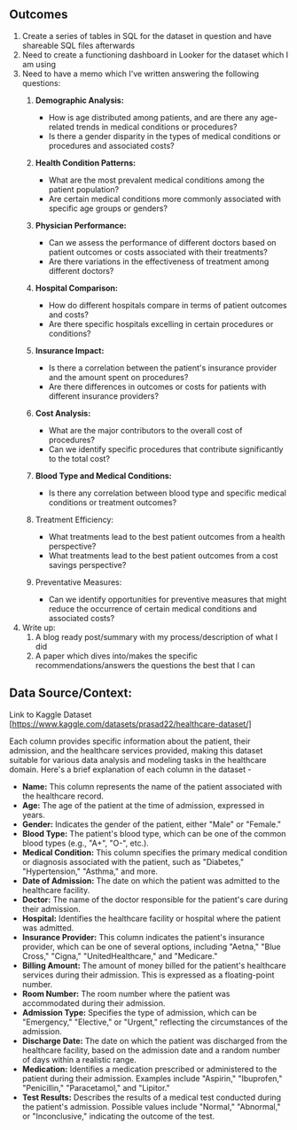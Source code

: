 ## Outcomes 
1. Create a series of tables in SQL for the dataset in question and have shareable SQL files afterwards
2. Need to create a functioning dashboard in Looker for the dataset which I am using
3. Need to have a memo which I've written answering the following questions: 
	1. **Demographic Analysis:**
    
	    - How is age distributed among patients, and are there any age-related trends in medical conditions or procedures?
	    - Is there a gender disparity in the types of medical conditions or procedures and associated costs?
	2. **Health Condition Patterns:**
    
	    - What are the most prevalent medical conditions among the patient population?
	    - Are certain medical conditions more commonly associated with specific age groups or genders?
	3. **Physician Performance:**
    
	    - Can we assess the performance of different doctors based on patient outcomes or costs associated with their treatments?
	    - Are there variations in the effectiveness of treatment among different doctors?
	4. **Hospital Comparison:**
    
	    - How do different hospitals compare in terms of patient outcomes and costs?
	    - Are there specific hospitals excelling in certain procedures or conditions?
	5.  **Insurance Impact:**
    
	    - Is there a correlation between the patient's insurance provider and the amount spent on procedures?
	    - Are there differences in outcomes or costs for patients with different insurance providers?
	6. **Cost Analysis:**
    
	    - What are the major contributors to the overall cost of procedures?
	    - Can we identify specific procedures that contribute significantly to the total cost?
	7. **Blood Type and Medical Conditions:**
    
	    - Is there any correlation between blood type and specific medical conditions or treatment outcomes?
	8. Treatment Efficiency:
		- What treatments lead to the best patient outcomes from a health perspective? 
		- What treatments lead to the best patient outcomes from a cost savings perspective? 
	9. Preventative Measures: 
		- Can we identify opportunities for preventive measures that might reduce the occurrence of certain medical conditions and associated costs?
4. Write up: 
	1. A blog ready post/summary with my process/description of what I did
	2. A paper which dives into/makes the specific recommendations/answers the questions the best that I can 

## Data Source/Context:

Link to Kaggle Dataset  [https://www.kaggle.com/datasets/prasad22/healthcare-dataset/]

Each column provides specific information about the patient, their admission, and the healthcare services provided, making this dataset suitable for various data analysis and modeling tasks in the healthcare domain. Here's a brief explanation of each column in the dataset -

- **Name:** This column represents the name of the patient associated with the healthcare record.
- **Age:** The age of the patient at the time of admission, expressed in years.
- **Gender:** Indicates the gender of the patient, either "Male" or "Female."
- **Blood Type:** The patient's blood type, which can be one of the common blood types (e.g., "A+", "O-", etc.).
- **Medical Condition:** This column specifies the primary medical condition or diagnosis associated with the patient, such as "Diabetes," "Hypertension," "Asthma," and more.
- **Date of Admission:** The date on which the patient was admitted to the healthcare facility.
- **Doctor:** The name of the doctor responsible for the patient's care during their admission.
- **Hospital:** Identifies the healthcare facility or hospital where the patient was admitted.
- **Insurance Provider:** This column indicates the patient's insurance provider, which can be one of several options, including "Aetna," "Blue Cross," "Cigna," "UnitedHealthcare," and "Medicare."
- **Billing Amount:** The amount of money billed for the patient's healthcare services during their admission. This is expressed as a floating-point number.
- **Room Number:** The room number where the patient was accommodated during their admission.
- **Admission Type:** Specifies the type of admission, which can be "Emergency," "Elective," or "Urgent," reflecting the circumstances of the admission.
- **Discharge Date:** The date on which the patient was discharged from the healthcare facility, based on the admission date and a random number of days within a realistic range.
- **Medication:** Identifies a medication prescribed or administered to the patient during their admission. Examples include "Aspirin," "Ibuprofen," "Penicillin," "Paracetamol," and "Lipitor."
- **Test Results:** Describes the results of a medical test conducted during the patient's admission. Possible values include "Normal," "Abnormal," or "Inconclusive," indicating the outcome of the test.
